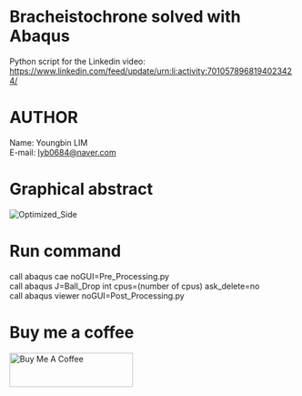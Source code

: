 # Bracheistochrone solved with Abaqus
Python script for the Linkedin video: \
https://www.linkedin.com/feed/update/urn:li:activity:7010578968194023424/

# AUTHOR
Name: Youngbin LIM \
E-mail: lyb0684@naver.com

# Graphical abstract
![Optimized_Side](https://github.com/YB-LIM/Brachistochrone/assets/105615106/580ffa30-79f1-4be8-8330-2c0c2f37ac9e)

# Run command
call abaqus cae noGUI=Pre_Processing.py\
call abaqus J=Ball_Drop int cpus=(number of cpus) ask_delete=no\
call abaqus viewer noGUI=Post_Processing.py

# Buy me a coffee
<a href="https://www.buymeacoffee.com/lyb280199G" target="_blank"><img src="https://cdn.buymeacoffee.com/buttons/v2/default-yellow.png" alt="Buy Me A Coffee" style="height: 60px !important;width: 217px !important;" ></a>
